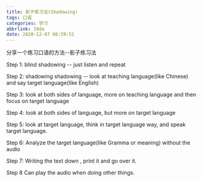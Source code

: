 ```yaml
---
title: 影子练习法(Shadowing)
tags: 口语
categories: 学习
abbrlink: 39da
date: 2020-12-07 06:59:51
---
```

分享一个练习口语的方法--影子练习法

Step 1: blind shadowing -- just listen and repeat

Step 2: shadowing shadowing -- look at teaching language(like Chinese) and say target language(like English) 

Step 3: look at both sides of language, more on teaching language and then  focus on target language

Step 4: look at both sides of language, but more on target language

Step 5: look at target language, think in target language way, and speak target language.

Step 6: Analyze the target language(like Gramma or meaning) without the audio

Step 7: Writing the text down , print it and  go over it.

Step 8 Can play the audio when doing other things.
